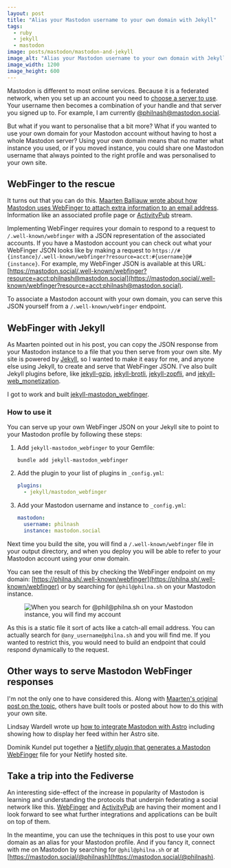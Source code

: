 ```yaml
---
layout: post
title: "Alias your Mastodon username to your own domain with Jekyll"
tags:
  - ruby
  - jekyll
  - mastodon
image: posts/mastodon/mastodon-and-jekyll
image_alt: "Alias your Mastodon username to your own domain with Jekyll"
image_width: 1200
image_height: 600
---
```


Mastodon is different to most online services. Because it is a federated network, when you set up an account you need to [choose a server to use](https://docs.joinmastodon.org/user/signup/). Your username then becomes a combination of your handle and that server you signed up to. For example, I am currently [@philnash@mastodon.social](https://mastodon.social/@philnash).

But what if you want to personalise that a bit more? What if you wanted to use your own domain for your Mastodon account without having to host a whole Mastodon server? Using your own domain means that no matter what instance you used, or if you moved instance, you could share one Mastodon username that always pointed to the right profile and was personalised to your own site.

## WebFinger to the rescue

It turns out that you can do this. [Maarten Balliauw wrote about how Mastodon uses WebFinger to attach extra information to an email address](https://blog.maartenballiauw.be/post/2022/11/05/mastodon-own-donain-without-hosting-server.html). Information like an associated profile page or [ActivityPub](https://activitypub.rocks/) stream.

Implementing WebFinger requires your domain to respond to a request to `/.well-known/webfinger` with a JSON representation of the associated accounts. If you have a Mastodon account you can check out what your WebFinger JSON looks like by making a request to `https://#{instance}/.well-known/webfinger?resource=acct:#{username}@#{instance}`. For example, my WebFinger JSON is available at this URL: [https://mastodon.social/.well-known/webfinger?resource=acct:philnash@mastodon.social](https://mastodon.social/.well-known/webfinger?resource=acct:philnash@mastodon.social).

To associate a Mastodon account with your own domain, you can serve this JSON yourself from a `/.well-known/webfinger` endpoint.

## WebFinger with Jekyll

As Maarten pointed out in his post, you can copy the JSON response from your Mastodon instance to a file that you then serve from your own site. My site is powered by [Jekyll](https://jekyllrb.com/), so I wanted to make it easy for me, and anyone else using Jekyll, to create and serve that WebFinger JSON. I've also built Jekyll plugins before, like [jekyll-gzip](https://github.com/philnash/jekyll-gzip), [jekyll-brotli](https://github.com/philnash/jekyll-brotli), [jekyll-zopfli](https://github.com/philnash/jekyll-zopfli), and [jekyll-web_monetization](https://github.com/philnash/jekyll-web_monetization).

I got to work and built [jekyll-mastodon_webfinger](https://github.com/philnash/jekyll-mastodon_webfinger).

### How to use it

You can serve up your own WebFinger JSON on your Jekyll site to point to your Mastodon profile by following these steps:

1. Add `jekyll-mastodon_webfinger` to your Gemfile:

   ```
   bundle add jekyll-mastodon_webfinger
   ```

2. Add the plugin to your list of plugins in `_config.yml`:

   ```yml
   plugins:
     - jekyll/mastodon_webfinger
   ```

3. Add your Mastodon username and instance to `_config.yml`:

   ```yml
   mastodon:
     username: philnash
     instance: mastodon.social
   ```

Next time you build the site, you will find a `/.well-known/webfinger` file in your output directory, and when you deploy you will be able to refer to your Mastodon account using your onw domain.

You can see the result of this by checking the WebFinger endpoint on my domain: [https://philna.sh/.well-known/webfinger](https://philna.sh/.well-known/webfinger) or by searching for `@phil@philna.sh` on your Mastodon instance.

<figure>
  <img src="{% asset posts/mastodon/search @path %}" alt="When you search for @phil@philna.sh on your Mastodon instance, you will find my account">
</figure>

As this is a static file it sort of acts like a catch-all email address. You can actually search for `@any_username@philna.sh` and you will find me. If you wanted to restrict this, you would need to build an endpoint that could respond dynamically to the request.

## Other ways to serve Mastodon WebFinger responses

I'm not the only one to have considered this. Along with [Maarten's original post on the topic](https://blog.maartenballiauw.be/post/2022/11/05/mastodon-own-donain-without-hosting-server.html), others have built tools or posted about how to do this with your own site.

Lindsay Wardell wrote up [how to integrate Mastodon with Astro](https://www.lindsaykwardell.com/blog/integrate-mastodon-with-astro) including showing how to display her feed within her Astro site.

Dominik Kundel put together a [Netlify plugin that generates a Mastodon WebFinger](https://github.com/dkundel/netlify-plugin-mastodon-alias) file for your Netlify hosted site.

## Take a trip into the Fediverse

An interesting side-effect of the increase in popularity of Mastodon is learning and understanding the protocols that underpin federating a social network like this. [WebFinger](http://webfinger.net/) and [ActivityPub](https://activitypub.rocks/) are having their moment and I look forward to see what further integrations and applications can be built on top of them.

In the meantime, you can use the techniques in this post to use your own domain as an alias for your Mastodon profile. And if you fancy it, connect with me on Mastodon by searching for `@phil@philna.sh` or at [https://mastodon.social/@philnash](https://mastodon.social/@philnash).